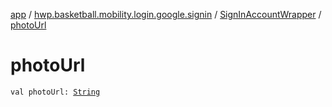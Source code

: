 [app](../../index.md) / [hwp.basketball.mobility.login.google.signin](../index.md) / [SignInAccountWrapper](index.md) / [photoUrl](.)

# photoUrl

`val photoUrl: `[`String`](https://kotlinlang.org/api/latest/jvm/stdlib/kotlin/-string/index.html)